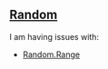 ## [Random](https://docs.unity3d.com/ScriptReference/Random.html)
I am having issues with:  
- [Random.Range](Random/Range.md)